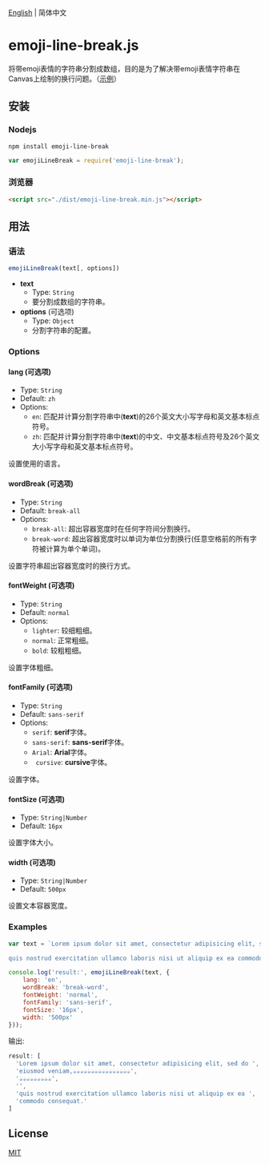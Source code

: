 [English](./README.md) | 简体中文

# emoji-line-break.js

将带emoji表情的字符串分割成数组，目的是为了解决带emoji表情字符串在Canvas上绘制的换行问题。（[示例](https://yayure.github.io/emoji-line-break.js)）

## 安装
### Nodejs
```shell
npm install emoji-line-break
```
```javascript
var emojiLineBreak = require('emoji-line-break');
```

### 浏览器
```html
<script src="./dist/emoji-line-break.min.js"></script>
```

## 用法
### 语法
```javascript
emojiLineBreak(text[, options])
```

- **text**
  - Type: `String`
  - 要分割成数组的字符串。
- **options** (可选项)
  - Type: `Object`
  - 分割字符串的配置。

### Options

#### lang (可选项)
- Type: `String`
- Default: `zh`
- Options:
  - `en`: 匹配并计算分割字符串中(**text**)的26个英文大小写字母和英文基本标点符号。
  - `zh`: 匹配并计算分割字符串中(**text**)的中文、中文基本标点符号及26个英文大小写字母和英文基本标点符号。

设置使用的语言。

#### wordBreak (可选项)
- Type: `String`
- Default: `break-all`
- Options:
  - `break-all`: 超出容器宽度时在任何字符间分割换行。
  - `break-word`: 超出容器宽度时以单词为单位分割换行(任意空格前的所有字符被计算为单个单词)。

设置字符串超出容器宽度时的换行方式。

#### fontWeight (可选项)
- Type: `String`
- Default: `normal`
- Options:
  - `lighter`: 较细粗细。
  - `normal`: 正常粗细。
  - `bold`: 较粗粗细。

设置字体粗细。

#### fontFamily (可选项)
- Type: `String`
- Default: `sans-serif`
- Options:
  - `serif`: **serif**字体。
  - `sans-serif`: **sans-serif**字体。
  - `Arial`: **Arial**字体。
  - ` cursive`: **cursive**字体。

设置字体。

#### fontSize (可选项)
- Type: `String|Number`
- Default: `16px`

设置字体大小。

#### width (可选项)
- Type: `String|Number`
- Default: `500px`

设置文本容器宽度。

### Examples
```javascript
var text = `Lorem ipsum dolor sit amet, consectetur adipisicing elit, sed do eiusmod veniam,☕☕☕☕☕☕☕☕☕☕☕☕☕☕☕☕☕☕☕☕☕☕☕☕☕

quis nostrud exercitation ullamco laboris nisi ut aliquip ex ea commodo consequat.`;

console.log('result:', emojiLineBreak(text, {
    lang: 'en',
    wordBreak: 'break-word',
    fontWeight: 'normal',
    fontFamily: 'sans-serif',
    fontSize: '16px',
    width: '500px'
}));
```
输出:
```javascript
result: [
  'Lorem ipsum dolor sit amet, consectetur adipisicing elit, sed do ',
  'eiusmod veniam,☕☕☕☕☕☕☕☕☕☕☕☕☕☕☕☕',
  '☕☕☕☕☕☕☕☕☕',
  '',
  'quis nostrud exercitation ullamco laboris nisi ut aliquip ex ea ',
  'commodo consequat.'
]
```

## License

[MIT](https://opensource.org/licenses/MIT)
